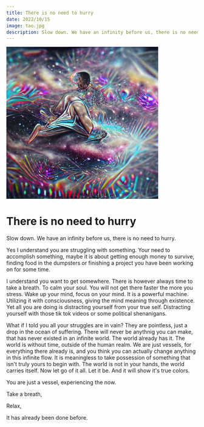 ```yaml
---
title: There is no need to hurry
date: 2022/10/15
image: tao.jpg
description: Slow down. We have an infinity before us, there is no need to hurry.
---
```


![clingy tree](/static/posts/tao.jpg)

# There is no need to hurry

Slow down. We have an infinity before us, there is no need to hurry.

Yes I understand you are struggling with something. Your need to accomplish something, maybe it is about getting enough money to survive, finding food in the dumpsters or finishing a project you have been working on for some time. 

I understand you want to get somewhere. There is however always time to take a breath. To calm your soul. You will not get there faster the more you stress. Wake up your mind, focus on your mind. It is a powerful machine. Utilizing it with consciousness, giving the mind meaning through existence. Yet all you are doing is distracting yourself from your true self. Distracting yourself with those tik tok videos or some political shenanigans. 

What if I told you all your struggles are in vain? They are pointless, just a drop in the ocean of suffering. There will never be anythnig you can make, that has never existed in an infinite world. The world already has it. The world is without time, outside of the human realm. We are just vessels, for everything there already is, and you think you can actually change anything in this infinite flow. It is meaningless to take possession of something that isn't truly yours to begin with. The world is not in your hands, the world carries itself. Now let go of it all. Let it be. And it will show it's true colors.

You are just a vessel, experiencing the now.

Take a breath,

Relax,

It has already been done before.



